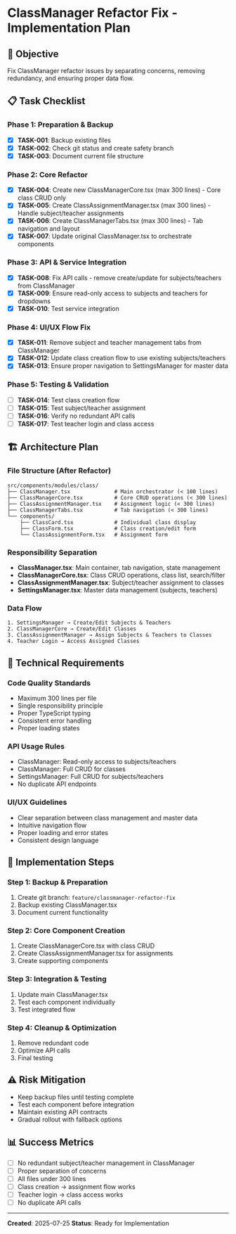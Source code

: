 # ClassManager Refactor Fix - Implementation Plan

## 🎯 Objective
Fix ClassManager refactor issues by separating concerns, removing redundancy, and ensuring proper data flow.

## 📋 Task Checklist

### Phase 1: Preparation & Backup
- [x] **TASK-001**: Backup existing files
- [x] **TASK-002**: Check git status and create safety branch
- [x] **TASK-003**: Document current file structure

### Phase 2: Core Refactor
- [x] **TASK-004**: Create new ClassManagerCore.tsx (max 300 lines) - Core class CRUD only
- [x] **TASK-005**: Create ClassAssignmentManager.tsx (max 300 lines) - Handle subject/teacher assignments
- [x] **TASK-006**: Create ClassManagerTabs.tsx (max 300 lines) - Tab navigation and layout
- [x] **TASK-007**: Update original ClassManager.tsx to orchestrate components

### Phase 3: API & Service Integration
- [x] **TASK-008**: Fix API calls - remove create/update for subjects/teachers from ClassManager
- [x] **TASK-009**: Ensure read-only access to subjects and teachers for dropdowns
- [x] **TASK-010**: Test service integration

### Phase 4: UI/UX Flow Fix
- [x] **TASK-011**: Remove subject and teacher management tabs from ClassManager
- [x] **TASK-012**: Update class creation flow to use existing subjects/teachers
- [x] **TASK-013**: Ensure proper navigation to SettingsManager for master data

### Phase 5: Testing & Validation
- [ ] **TASK-014**: Test class creation flow
- [ ] **TASK-015**: Test subject/teacher assignment
- [ ] **TASK-016**: Verify no redundant API calls
- [ ] **TASK-017**: Test teacher login and class access

## 🏗️ Architecture Plan

### File Structure (After Refactor)
```
src/components/modules/class/
├── ClassManager.tsx              # Main orchestrator (< 100 lines)
├── ClassManagerCore.tsx          # Core CRUD operations (< 300 lines)
├── ClassAssignmentManager.tsx    # Assignment logic (< 300 lines)
├── ClassManagerTabs.tsx          # Tab navigation (< 300 lines)
└── components/
    ├── ClassCard.tsx             # Individual class display
    ├── ClassForm.tsx             # Class creation/edit form
    └── ClassAssignmentForm.tsx   # Assignment form
```

### Responsibility Separation
- **ClassManager.tsx**: Main container, tab navigation, state management
- **ClassManagerCore.tsx**: Class CRUD operations, class list, search/filter
- **ClassAssignmentManager.tsx**: Subject/teacher assignment to classes
- **SettingsManager.tsx**: Master data management (subjects, teachers)

### Data Flow
```
1. SettingsManager → Create/Edit Subjects & Teachers
2. ClassManagerCore → Create/Edit Classes
3. ClassAssignmentManager → Assign Subjects & Teachers to Classes
4. Teacher Login → Access Assigned Classes
```

## 🔧 Technical Requirements

### Code Quality Standards
- Maximum 300 lines per file
- Single responsibility principle
- Proper TypeScript typing
- Consistent error handling
- Proper loading states

### API Usage Rules
- ClassManager: Read-only access to subjects/teachers
- ClassManager: Full CRUD for classes
- SettingsManager: Full CRUD for subjects/teachers
- No duplicate API endpoints

### UI/UX Guidelines
- Clear separation between class management and master data
- Intuitive navigation flow
- Proper loading and error states
- Consistent design language

## 🚀 Implementation Steps

### Step 1: Backup & Preparation
1. Create git branch: `feature/classmanager-refactor-fix`
2. Backup existing ClassManager.tsx
3. Document current functionality

### Step 2: Core Component Creation
1. Create ClassManagerCore.tsx with class CRUD
2. Create ClassAssignmentManager.tsx for assignments
3. Create supporting components

### Step 3: Integration & Testing
1. Update main ClassManager.tsx
2. Test each component individually
3. Test integrated flow

### Step 4: Cleanup & Optimization
1. Remove redundant code
2. Optimize API calls
3. Final testing

## ⚠️ Risk Mitigation
- Keep backup files until testing complete
- Test each component before integration
- Maintain existing API contracts
- Gradual rollout with fallback options

## 📊 Success Metrics
- [ ] No redundant subject/teacher management in ClassManager
- [ ] Proper separation of concerns
- [ ] All files under 300 lines
- [ ] Class creation → assignment flow works
- [ ] Teacher login → class access works
- [ ] No duplicate API calls

---
**Created**: 2025-07-25
**Status**: Ready for Implementation
